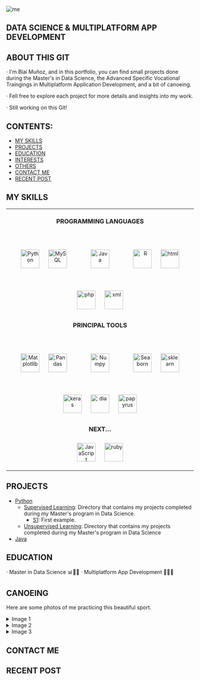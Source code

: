 ![me](https://github.com/blaimuma/blaimunozmateu/blob/main/PNG/data1.png)

##                        DATA SCIENCE & MULTIPLATFORM APP DEVELOPMENT

## ABOUT THIS GIT
 · I'm Blai Muñoz, and in this portfolio, you can find small projects done during the Master's in Data Science, the Advanced Specific Vocational Traingings in Multiplatform Application Development, and a bit of canoeing.
 
 · Fell free to explore each project for more details and insights into my work.
 
 · Still working on this Git!
 
 ## CONTENTS:
   - [MY SKILLS](#my-skills)
   - [PROJECTS](#projects)
   - [EDUCATION](#education)
   - [INTERESTS](#interests)
   - [OTHERS](#others)
   - [CONTACT ME](#contact-me)
   - [RECENT POST](#recent-post)

## MY SKILLS

---
<div align="center">
 <div>
    <h3>PROGRAMMING LANGUAGES</h3>
    <a href="https://www.python.org" target="_blank"><img style="margin: 10px" src="(https://github.com/blaimuma/blaimunozmateu/blob/main/PNG/python.png" alt="Python" height="50" /></a>
    <a href="https://www.mysql.com" target="_blank"><img style="margin: 10px" src="https://github.com/blaimuma/blaimunozmateu/blob/main/PNG/mysql.png" alt="MySQL" height=50" /></a>
    <a href="https://www.oracle.com/es/java/technologies/downloads/" target="_blank"><img style="margin: 50px" src="https://github.com/blaimuma/blaimunozmateu/blob/main/PNG/Java.png" alt="Java" height="50" /></a>
    <a href="(https://www.r-project.org" target="_blank"><img style="margin: 10px" src="https://github.com/blaimuma/blaimunozmateu/blob/main/PNG/R.png" alt="R" height="50" /></a>
    <a href="https://developer.mozilla.org/en-US/docs/Web/HTML" target="_blank"><img style="margin: 10px" src="https://github.com/blaimuma/blaimunozmateu/blob/main/PNG/html.png" alt="html" height="50" /></a>
    <a href="https://www.php.net/manual/es/intro-whatis.php" target="_blank"><img style="margin: 10px" src="https://github.com/blaimuma/blaimunozmateu/blob/main/PNG/php.svg" alt="php" height="50" /></a>
    <a href="https://developer.mozilla.org/en-US/docs/Web/XML/XML_introduction" target="_blank"><img style="margin: 10px" src="https://github.com/blaimuma/blaimunozmateu/blob/main/PNG/xml.png)" alt="xml" height="50" /></a>
  </div>
  <div>
     <h3>PRINCIPAL TOOLS</h3>
     <a href="https://matplotlib.org" target="_blank"><img style="margin: 10px" src="(https://github.com/blaimuma/blaimunozmateu/blob/main/PNG/matplotlib.svg" alt="Matplotlib" height="50" /></a>
    <a href="https://pandas.pydata.org" target="_blank"><img style="margin: 10px" src="https://github.com/blaimuma/blaimunozmateu/blob/main/PNG/pandas.svg" alt="Pandas" height=50" /></a>
    <a href="https://numpy.org" target="_blank"><img style="margin: 50px" src="https://github.com/blaimuma/blaimunozmateu/blob/main/PNG/numpy.svg" alt="Numpy" height="50" /></a>
    <a href="(https://seaborn.pydata.org" target="_blank"><img style="margin: 10px" src="https://github.com/blaimuma/blaimunozmateu/blob/main/PNG/sns.svg" alt="Seaborn" height="50" /></a>
    <a href="https://scikit-learn.org/stable/" target="_blank"><img style="margin: 10px" src="https://github.com/blaimuma/blaimunozmateu/blob/main/PNG/sklearn.png" alt="sklearn" height="50" /></a>
    <a href="https://keras.io" target="_blank"><img style="margin: 10px" src="https://github.com/blaimuma/blaimunozmateu/blob/main/PNG/keras.png" alt="keras" height="50" /></a>
    <a href="https://www.digi.com/resources/documentation/Digidocs/90001399-13/concepts/c-dia-software.htm" target="_blank"><img style="margin: 10px" src="https://github.com/blaimuma/blaimunozmateu/blob/main/PNG/dia.png)" alt="dia" height="50" /></a>
    <a href="https://www.eclipse.org/papyrus/components/designer/" target="_blank"><img style="margin: 10px" src="https://github.com/blaimuma/blaimunozmateu/blob/main/PNG/papyrus.png)" alt="papyrus" height="50" /></a>
  </div>
  <div>
    <h3>NEXT...</h3>
    <a href="https://developer.mozilla.org/es/docs/Web/JavaScript" target="_blank"><img style="margin: 10px" src="https://github.com/blaimuma/blaimunozmateu/blob/main/PNG/js.png)" alt="JavaScript" height="50" /></a>
    <a href="https://www.ruby-learn.org/en/" target="_blank"><img style="margin: 10px" src="https://github.com/blaimuma/blaimunozmateu/blob/main/PNG/ruby.png)" alt="ruby" height="50" /></a>
   <hr />
  </div>
 </div>

## PROJECTS
 - [Python](./python)
      - [Supervised Learning](./python/supervised): Directory that contains my projects completed during my Master's program in Data Science. 
           - [S1](./python/supervised/s1.ipynb): First example.
      - [Unsupervised Learning](./python/unsupervised): Directory that contains my projects completed during my Master's program in Data Science
 - [Java](./java)

 <!-- MAKE IT SWITCHABLE!
<details>
  <summary>Level 1</summary>
DESCRIPTION
  Lorem ipsum dolor sit amet, consectetur adipiscing elit. Nulla faucibus dui id metus aliquam, in luctus mauris commodo. Sed condimentum orci id metus finibus, vitae interdum dui lobortis.

  - [Level 1.1](/path/to/level-1.1)
  - [Level 1.2](/path/to/level-1.2)
</details>
-->
 
## EDUCATION
 · Master in Data Science 📊🧑‍🔬
 · Multiplatform App Development 🧑‍💻🌐
 
<!-- ## INTERESTS -->

## CANOEING

Here are some photos of me practicing this beautiful sport.

<!-- Image 1 -->
<details>
  <summary>Image 1</summary>
  <p>
    <img src="https://github.com/blaimuma/blaimunozmateu/blob/main/canoeing/sevilla.jpg" alt="Image 1">
  </p>
</details>

<!-- Image 2 -->
<details>
  <summary>Image 2</summary>
  <p>
    <img src="https://github.com/blaimuma/blaimunozmateu/blob/main/canoeing/verducido_sel_k1_500_t.jpg" alt="Image 2">
  </p>
</details>

<!-- Image 3 -->
<details>
  <summary>Image 3</summary>
  <p>
    <img src="https://github.com/blaimuma/blaimunozmateu/blob/main/canoeing/verducido_sel_k1_500_f.jpg" alt="Image 3">
  </p>
</details>

## CONTACT ME

## RECENT POST

